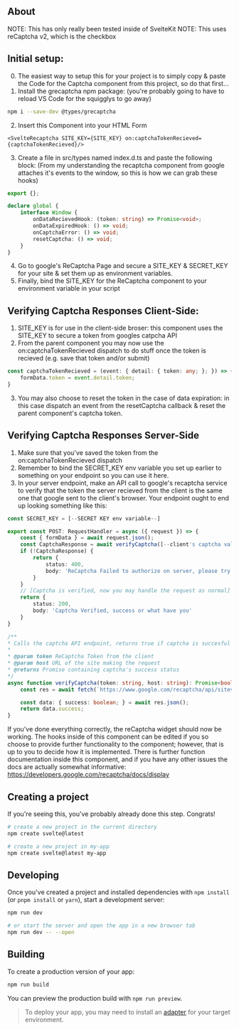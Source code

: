 ## About 
NOTE: This has only really been tested inside of SvelteKit
NOTE: This uses reCaptcha v2, which is the checkbox

## Initial setup:
0. The easiest way to setup this for your project is to simply copy & paste the Code for the Captcha component from this project, so do that first...
1. Install the grecaptcha npm package: (you're probably going to have to reload VS Code for the squigglys to go away)


```bash
npm i --save-dev @types/grecaptcha
```


2. Insert this Component into your HTML Form


```svelte
<SvelteRecaptcha SITE_KEY={SITE_KEY} on:captchaTokenRecieved={captchaTokenRecieved}/>
```


3. Create a file in src/types named index.d.ts and paste the following block: (From my understanding the recaptcha component from google attaches it's events to the window, so this is how we can grab these hooks)


```ts
export {};

declare global {
    interface Window {
        onDataRecievedHook: (token: string) => Promise<void>;
        onDataExpiredHook: () => void;
        onCaptchaError: () => void;
        resetCaptcha: () => void;
    }
}
```


4. Go to google's ReCaptcha Page and secure a SITE_KEY & SECRET_KEY for your site & set them up as environment variables.
5. Finally, bind the SITE_KEY for the ReCaptcha component to your environment variable in your script

## Verifying Captcha Responses Client-Side:
1. SITE_KEY is for use in the client-side broser: this component uses the SITE_KEY to secure a token from googles catpcha API
2. From the parent component you may now use the on:captchaTokenRecieved dispatch to do stuff once the token is recieved (e.g. save that token and/or submit)

```ts
const captchaTokenRecieved = (event: { detail: { token: any; }; }) => {
    formData.token = event.detail.token;
}
```

3. You may also choose to reset the token in the case of data expiration: in this case dispatch an event from the resetCaptcha callback & reset the parent component's captcha token.

## Verifying Captcha Responses Server-Side
1. Make sure that you've saved the token from the on:captchaTokenRecieved dispatch
2. Remember to bind the SECRET_KEY env variable you set up earlier to something on your endpoint so you can use it here.
3. In your server endpoint, make an API call to google's recaptcha service to verify that the token the server recieved from the client is the same one that google sent to the client's browser. Your endpoint ought to end up looking something like this:

```ts
const SECRET_KEY = [--SECRET KEY env variable--]

export const POST: RequestHandler = async ({ request }) => {
    const { formData } = await request.json();
    const CaptchaResponse = await verifyCaptcha([--client's captcha validation token--], [--your domain name--]); // Domain name for local host is localhost:[--port--]
    if (!CaptchaResponse) {
        return {
            status: 400,
            body: 'ReCaptcha Failed to authorize on server, please try again'
        }
    }
    // [Captcha is verified, now you may handle the request as normal]
    return {
        status: 200,
        body: 'Captcha Verified, success or what have you'
    }
}

/**
* Calls the captcha API endpoint, returns true if captcha is succesful
* 
* @param token ReCaptcha Token from the client
* @param host URL of the site making the request
* @returns Promise containing captcha's success status
*/
async function verifyCaptcha(token: string, host: string): Promise<boolean> {
    const res = await fetch(`https://www.google.com/recaptcha/api/siteverify?secret=${SECRET_KEY}&response=${token}&remoteip=${host}`, { method: 'POST' });

    const data: { success: boolean; } = await res.json();
    return data.success;
}
```


If you've done everything correctly, the reCaptcha widget should now be working. The hooks inside of this component can be edited if you so choose to provide further functionality to the component; however, that is up to you to decide how it is implemented. There is further function documentation inside this component, and if you have any other issues the docs are actually somewhat informative: https://developers.google.com/recaptcha/docs/display


## Creating a project

If you're seeing this, you've probably already done this step. Congrats!

```bash
# create a new project in the current directory
npm create svelte@latest

# create a new project in my-app
npm create svelte@latest my-app
```

## Developing

Once you've created a project and installed dependencies with `npm install` (or `pnpm install` or `yarn`), start a development server:

```bash
npm run dev

# or start the server and open the app in a new browser tab
npm run dev -- --open
```

## Building

To create a production version of your app:

```bash
npm run build
```

You can preview the production build with `npm run preview`.

> To deploy your app, you may need to install an [adapter](https://kit.svelte.dev/docs/adapters) for your target environment.
